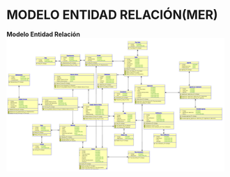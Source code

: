 # MODELO ENTIDAD RELACIÓN(MER) 

**Modelo Entidad Relación**
<br>
<img src="./Images/Mer/MER.png" alt="MER" width="500">
